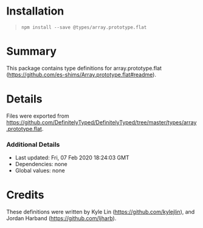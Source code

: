 # Installation
> `npm install --save @types/array.prototype.flat`

# Summary
This package contains type definitions for array.prototype.flat (https://github.com/es-shims/Array.prototype.flat#readme).

# Details
Files were exported from https://github.com/DefinitelyTyped/DefinitelyTyped/tree/master/types/array.prototype.flat.

### Additional Details
 * Last updated: Fri, 07 Feb 2020 18:24:03 GMT
 * Dependencies: none
 * Global values: none

# Credits
These definitions were written by Kyle Lin (https://github.com/kylejlin), and Jordan Harband (https://github.com/ljharb).
